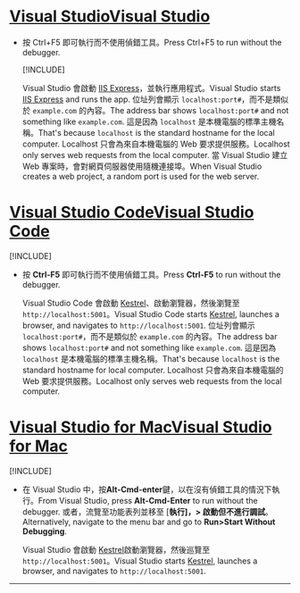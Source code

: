 # <a name="visual-studiotabvisual-studio"></a>[<span data-ttu-id="e3ad4-101">Visual Studio</span><span class="sxs-lookup"><span data-stu-id="e3ad4-101">Visual Studio</span></span>](#tab/visual-studio)

* <span data-ttu-id="e3ad4-102">按 Ctrl+F5 即可執行而不使用偵錯工具。</span><span class="sxs-lookup"><span data-stu-id="e3ad4-102">Press Ctrl+F5 to run without the debugger.</span></span>

  [!INCLUDE[](~/includes/trustCertVS.md)]

  <span data-ttu-id="e3ad4-103">Visual Studio 會啟動 [IIS Express](/iis/extensions/introduction-to-iis-express/iis-express-overview)，並執行應用程式。</span><span class="sxs-lookup"><span data-stu-id="e3ad4-103">Visual Studio starts [IIS Express](/iis/extensions/introduction-to-iis-express/iis-express-overview) and runs the app.</span></span> <span data-ttu-id="e3ad4-104">位址列會顯示 `localhost:port#`，而不是類似於 `example.com` 的內容。</span><span class="sxs-lookup"><span data-stu-id="e3ad4-104">The address bar shows `localhost:port#` and not something like `example.com`.</span></span> <span data-ttu-id="e3ad4-105">這是因為 `localhost` 是本機電腦的標準主機名稱。</span><span class="sxs-lookup"><span data-stu-id="e3ad4-105">That's because `localhost` is the standard hostname for the local computer.</span></span> <span data-ttu-id="e3ad4-106">Localhost 只會為來自本機電腦的 Web 要求提供服務。</span><span class="sxs-lookup"><span data-stu-id="e3ad4-106">Localhost only serves web requests from the local computer.</span></span> <span data-ttu-id="e3ad4-107">當 Visual Studio 建立 Web 專案時，會對網頁伺服器使用隨機連接埠。</span><span class="sxs-lookup"><span data-stu-id="e3ad4-107">When Visual Studio creates a web project, a random port is used for the web server.</span></span>
 
# <a name="visual-studio-codetabvisual-studio-code"></a>[<span data-ttu-id="e3ad4-108">Visual Studio Code</span><span class="sxs-lookup"><span data-stu-id="e3ad4-108">Visual Studio Code</span></span>](#tab/visual-studio-code)

  [!INCLUDE[](~/includes/trustCertVSC.md)]

* <span data-ttu-id="e3ad4-109">按 **Ctrl-F5** 即可執行而不使用偵錯工具。</span><span class="sxs-lookup"><span data-stu-id="e3ad4-109">Press **Ctrl-F5** to run without the debugger.</span></span>

  <span data-ttu-id="e3ad4-110">Visual Studio Code 會啟動 [Kestrel](xref:fundamentals/servers/kestrel)、啟動瀏覽器，然後瀏覽至 `http://localhost:5001`。</span><span class="sxs-lookup"><span data-stu-id="e3ad4-110">Visual Studio Code starts [Kestrel](xref:fundamentals/servers/kestrel), launches a browser, and navigates to `http://localhost:5001`.</span></span> <span data-ttu-id="e3ad4-111">位址列會顯示 `localhost:port#`，而不是類似於 `example.com` 的內容。</span><span class="sxs-lookup"><span data-stu-id="e3ad4-111">The address bar shows `localhost:port#` and not something like `example.com`.</span></span> <span data-ttu-id="e3ad4-112">這是因為 `localhost` 是本機電腦的標準主機名稱。</span><span class="sxs-lookup"><span data-stu-id="e3ad4-112">That's because `localhost` is the standard hostname for  local computer.</span></span> <span data-ttu-id="e3ad4-113">Localhost 只會為來自本機電腦的 Web 要求提供服務。</span><span class="sxs-lookup"><span data-stu-id="e3ad4-113">Localhost only serves web requests from the local computer.</span></span>

  
# <a name="visual-studio-for-mactabvisual-studio-mac"></a>[<span data-ttu-id="e3ad4-114">Visual Studio for Mac</span><span class="sxs-lookup"><span data-stu-id="e3ad4-114">Visual Studio for Mac</span></span>](#tab/visual-studio-mac)

  [!INCLUDE[](~/includes/trustCertMac.md)]

* <span data-ttu-id="e3ad4-115">在 Visual Studio 中，按**Alt-Cmd-enter**鍵，以在沒有偵錯工具的情況下執行。</span><span class="sxs-lookup"><span data-stu-id="e3ad4-115">From Visual Studio, press **Alt-Cmd-Enter** to run without the debugger.</span></span> <span data-ttu-id="e3ad4-116">或者，流覽至功能表列並移至 [**執行]，> 啟動但不進行調試**。</span><span class="sxs-lookup"><span data-stu-id="e3ad4-116">Alternatively, navigate to the menu bar and go to **Run>Start Without Debugging**.</span></span>

  <span data-ttu-id="e3ad4-117">Visual Studio 會啟動 [Kestrel](xref:fundamentals/servers/kestrel)啟動瀏覽器，然後巡覽至 `http://localhost:5001`。</span><span class="sxs-lookup"><span data-stu-id="e3ad4-117">Visual Studio starts [Kestrel](xref:fundamentals/servers/kestrel), launches a browser, and navigates to `http://localhost:5001`.</span></span>

<!-- End of VS tabs -->

---